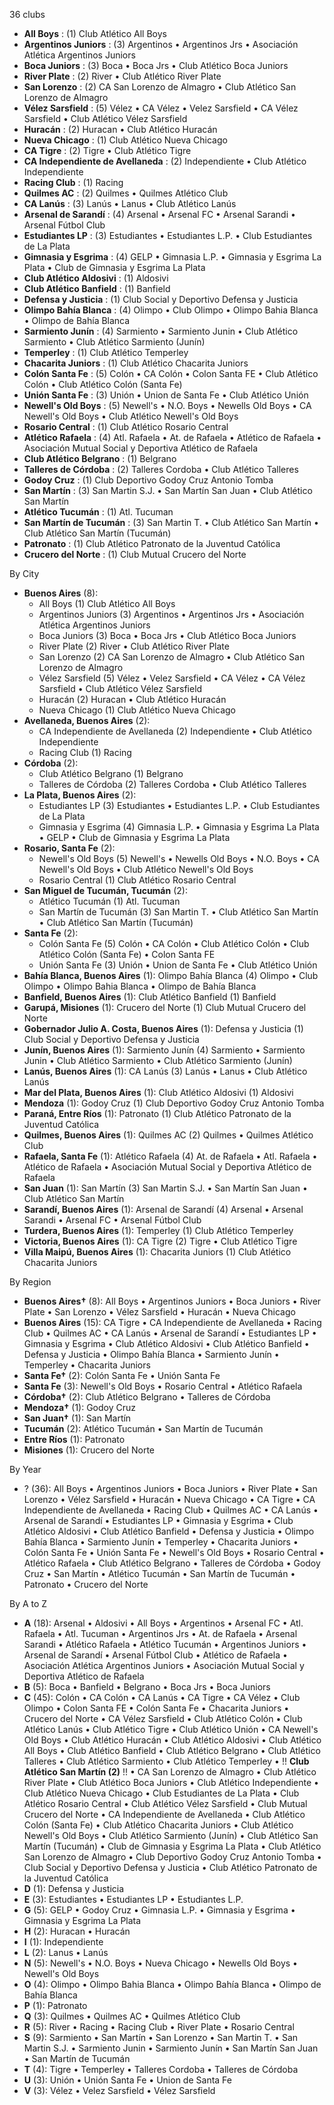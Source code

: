 36 clubs

- **All Boys** : (1) Club Atlético All Boys
- **Argentinos Juniors** : (3) Argentinos • Argentinos Jrs • Asociación Atlética Argentinos Juniors
- **Boca Juniors** : (3) Boca • Boca Jrs • Club Atlético Boca Juniors
- **River Plate** : (2) River • Club Atlético River Plate
- **San Lorenzo** : (2) CA San Lorenzo de Almagro • Club Atlético San Lorenzo de Almagro
- **Vélez Sarsfield** : (5) Vélez • CA Vélez • Velez Sarsfield • CA Vélez Sarsfield • Club Atlético Vélez Sarsfield
- **Huracán** : (2) Huracan • Club Atlético Huracán
- **Nueva Chicago** : (1) Club Atlético Nueva Chicago
- **CA Tigre** : (2) Tigre • Club Atlético Tigre
- **CA Independiente de Avellaneda** : (2) Independiente • Club Atlético Independiente
- **Racing Club** : (1) Racing
- **Quilmes AC** : (2) Quilmes • Quilmes Atlético Club
- **CA Lanús** : (3) Lanús • Lanus • Club Atlético Lanús
- **Arsenal de Sarandí** : (4) Arsenal • Arsenal FC • Arsenal Sarandi • Arsenal Fútbol Club
- **Estudiantes LP** : (3) Estudiantes • Estudiantes L.P. • Club Estudiantes de La Plata
- **Gimnasia y Esgrima** : (4) GELP • Gimnasia L.P. • Gimnasia y Esgrima La Plata • Club de Gimnasia y Esgrima La Plata
- **Club Atlético Aldosivi** : (1) Aldosivi
- **Club Atlético Banfield** : (1) Banfield
- **Defensa y Justicia** : (1) Club Social y Deportivo Defensa y Justicia
- **Olimpo Bahía Blanca** : (4) Olimpo • Club Olimpo • Olimpo Bahia Blanca • Olimpo de Bahía Blanca
- **Sarmiento Junín** : (4) Sarmiento • Sarmiento Junin • Club Atlético Sarmiento • Club Atlético Sarmiento (Junín)
- **Temperley** : (1) Club Atlético Temperley
- **Chacarita Juniors** : (1) Club Atlético Chacarita Juniors
- **Colón Santa Fe** : (5) Colón • CA Colón • Colon Santa FE • Club Atlético Colón • Club Atlético Colón (Santa Fe)
- **Unión Santa Fe** : (3) Unión • Union de Santa Fe • Club Atlético Unión
- **Newell's Old Boys** : (5) Newell's • N.O. Boys • Newells Old Boys • CA Newell's Old Boys • Club Atlético Newell's Old Boys
- **Rosario Central** : (1) Club Atlético Rosario Central
- **Atlético Rafaela** : (4) Atl. Rafaela • At. de Rafaela • Atlético de Rafaela • Asociación Mutual Social y Deportiva Atlético de Rafaela
- **Club Atlético Belgrano** : (1) Belgrano
- **Talleres de Córdoba** : (2) Talleres Cordoba • Club Atlético Talleres
- **Godoy Cruz** : (1) Club Deportivo Godoy Cruz Antonio Tomba
- **San Martín** : (3) San Martin S.J. • San Martín San Juan • Club Atlético San Martín
- **Atlético Tucumán** : (1) Atl. Tucuman
- **San Martín de Tucumán** : (3) San Martin T. • Club Atlético San Martín • Club Atlético San Martín (Tucumán)
- **Patronato** : (1) Club Atlético Patronato de la Juventud Católica
- **Crucero del Norte** : (1) Club Mutual Crucero del Norte




By City

- **Buenos Aires** (8): 
  - All Boys  (1) Club Atlético All Boys
  - Argentinos Juniors  (3) Argentinos • Argentinos Jrs • Asociación Atlética Argentinos Juniors
  - Boca Juniors  (3) Boca • Boca Jrs • Club Atlético Boca Juniors
  - River Plate  (2) River • Club Atlético River Plate
  - San Lorenzo  (2) CA San Lorenzo de Almagro • Club Atlético San Lorenzo de Almagro
  - Vélez Sarsfield  (5) Vélez • Velez Sarsfield • CA Vélez • CA Vélez Sarsfield • Club Atlético Vélez Sarsfield
  - Huracán  (2) Huracan • Club Atlético Huracán
  - Nueva Chicago  (1) Club Atlético Nueva Chicago
- **Avellaneda, Buenos Aires** (2): 
  - CA Independiente de Avellaneda  (2) Independiente • Club Atlético Independiente
  - Racing Club  (1) Racing
- **Córdoba** (2): 
  - Club Atlético Belgrano  (1) Belgrano
  - Talleres de Córdoba  (2) Talleres Cordoba • Club Atlético Talleres
- **La Plata, Buenos Aires** (2): 
  - Estudiantes LP  (3) Estudiantes • Estudiantes L.P. • Club Estudiantes de La Plata
  - Gimnasia y Esgrima  (4) Gimnasia L.P. • Gimnasia y Esgrima La Plata • GELP • Club de Gimnasia y Esgrima La Plata
- **Rosario, Santa Fe** (2): 
  - Newell's Old Boys  (5) Newell's • Newells Old Boys • N.O. Boys • CA Newell's Old Boys • Club Atlético Newell's Old Boys
  - Rosario Central  (1) Club Atlético Rosario Central
- **San Miguel de Tucumán, Tucumán** (2): 
  - Atlético Tucumán  (1) Atl. Tucuman
  - San Martín de Tucumán  (3) San Martin T. • Club Atlético San Martín • Club Atlético San Martín (Tucumán)
- **Santa Fe** (2): 
  - Colón Santa Fe  (5) Colón • CA Colón • Club Atlético Colón • Club Atlético Colón (Santa Fe) • Colon Santa FE
  - Unión Santa Fe  (3) Unión • Union de Santa Fe • Club Atlético Unión
- **Bahía Blanca, Buenos Aires** (1): Olimpo Bahía Blanca  (4) Olimpo • Club Olimpo • Olimpo Bahia Blanca • Olimpo de Bahía Blanca
- **Banfield, Buenos Aires** (1): Club Atlético Banfield  (1) Banfield
- **Garupá, Misiones** (1): Crucero del Norte  (1) Club Mutual Crucero del Norte
- **Gobernador Julio A. Costa, Buenos Aires** (1): Defensa y Justicia  (1) Club Social y Deportivo Defensa y Justicia
- **Junín, Buenos Aires** (1): Sarmiento Junín  (4) Sarmiento • Sarmiento Junin • Club Atlético Sarmiento • Club Atlético Sarmiento (Junín)
- **Lanús, Buenos Aires** (1): CA Lanús  (3) Lanús • Lanus • Club Atlético Lanús
- **Mar del Plata, Buenos Aires** (1): Club Atlético Aldosivi  (1) Aldosivi
- **Mendoza** (1): Godoy Cruz  (1) Club Deportivo Godoy Cruz Antonio Tomba
- **Paraná, Entre Ríos** (1): Patronato  (1) Club Atlético Patronato de la Juventud Católica
- **Quilmes, Buenos Aires** (1): Quilmes AC  (2) Quilmes • Quilmes Atlético Club
- **Rafaela, Santa Fe** (1): Atlético Rafaela  (4) At. de Rafaela • Atl. Rafaela • Atlético de Rafaela • Asociación Mutual Social y Deportiva Atlético de Rafaela
- **San Juan** (1): San Martín  (3) San Martin S.J. • San Martín San Juan • Club Atlético San Martín
- **Sarandí, Buenos Aires** (1): Arsenal de Sarandí  (4) Arsenal • Arsenal Sarandi • Arsenal FC • Arsenal Fútbol Club
- **Turdera, Buenos Aires** (1): Temperley  (1) Club Atlético Temperley
- **Victoria, Buenos Aires** (1): CA Tigre  (2) Tigre • Club Atlético Tigre
- **Villa Maipú, Buenos Aires** (1): Chacarita Juniors  (1) Club Atlético Chacarita Juniors




By Region

- **Buenos Aires†** (8):   All Boys • Argentinos Juniors • Boca Juniors • River Plate • San Lorenzo • Vélez Sarsfield • Huracán • Nueva Chicago
- **Buenos Aires** (15):   CA Tigre • CA Independiente de Avellaneda • Racing Club • Quilmes AC • CA Lanús • Arsenal de Sarandí • Estudiantes LP • Gimnasia y Esgrima • Club Atlético Aldosivi • Club Atlético Banfield • Defensa y Justicia • Olimpo Bahía Blanca • Sarmiento Junín • Temperley • Chacarita Juniors
- **Santa Fe†** (2):   Colón Santa Fe • Unión Santa Fe
- **Santa Fe** (3):   Newell's Old Boys • Rosario Central • Atlético Rafaela
- **Córdoba†** (2):   Club Atlético Belgrano • Talleres de Córdoba
- **Mendoza†** (1):   Godoy Cruz
- **San Juan†** (1):   San Martín
- **Tucumán** (2):   Atlético Tucumán • San Martín de Tucumán
- **Entre Ríos** (1):   Patronato
- **Misiones** (1):   Crucero del Norte




By Year

- ? (36):   All Boys • Argentinos Juniors • Boca Juniors • River Plate • San Lorenzo • Vélez Sarsfield • Huracán • Nueva Chicago • CA Tigre • CA Independiente de Avellaneda • Racing Club • Quilmes AC • CA Lanús • Arsenal de Sarandí • Estudiantes LP • Gimnasia y Esgrima • Club Atlético Aldosivi • Club Atlético Banfield • Defensa y Justicia • Olimpo Bahía Blanca • Sarmiento Junín • Temperley • Chacarita Juniors • Colón Santa Fe • Unión Santa Fe • Newell's Old Boys • Rosario Central • Atlético Rafaela • Club Atlético Belgrano • Talleres de Córdoba • Godoy Cruz • San Martín • Atlético Tucumán • San Martín de Tucumán • Patronato • Crucero del Norte






By A to Z

- **A** (18): Arsenal • Aldosivi • All Boys • Argentinos • Arsenal FC • Atl. Rafaela • Atl. Tucuman • Argentinos Jrs • At. de Rafaela • Arsenal Sarandi • Atlético Rafaela • Atlético Tucumán • Argentinos Juniors • Arsenal de Sarandí • Arsenal Fútbol Club • Atlético de Rafaela • Asociación Atlética Argentinos Juniors • Asociación Mutual Social y Deportiva Atlético de Rafaela
- **B** (5): Boca • Banfield • Belgrano • Boca Jrs • Boca Juniors
- **C** (45): Colón • CA Colón • CA Lanús • CA Tigre • CA Vélez • Club Olimpo • Colon Santa FE • Colón Santa Fe • Chacarita Juniors • Crucero del Norte • CA Vélez Sarsfield • Club Atlético Colón • Club Atlético Lanús • Club Atlético Tigre • Club Atlético Unión • CA Newell's Old Boys • Club Atlético Huracán • Club Atlético Aldosivi • Club Atlético All Boys • Club Atlético Banfield • Club Atlético Belgrano • Club Atlético Talleres • Club Atlético Sarmiento • Club Atlético Temperley • !! **Club Atlético San Martín (2)** !! • CA San Lorenzo de Almagro • Club Atlético River Plate • Club Atlético Boca Juniors • Club Atlético Independiente • Club Atlético Nueva Chicago • Club Estudiantes de La Plata • Club Atlético Rosario Central • Club Atlético Vélez Sarsfield • Club Mutual Crucero del Norte • CA Independiente de Avellaneda • Club Atlético Colón (Santa Fe) • Club Atlético Chacarita Juniors • Club Atlético Newell's Old Boys • Club Atlético Sarmiento (Junín) • Club Atlético San Martín (Tucumán) • Club de Gimnasia y Esgrima La Plata • Club Atlético San Lorenzo de Almagro • Club Deportivo Godoy Cruz Antonio Tomba • Club Social y Deportivo Defensa y Justicia • Club Atlético Patronato de la Juventud Católica
- **D** (1): Defensa y Justicia
- **E** (3): Estudiantes • Estudiantes LP • Estudiantes L.P.
- **G** (5): GELP • Godoy Cruz • Gimnasia L.P. • Gimnasia y Esgrima • Gimnasia y Esgrima La Plata
- **H** (2): Huracan • Huracán
- **I** (1): Independiente
- **L** (2): Lanus • Lanús
- **N** (5): Newell's • N.O. Boys • Nueva Chicago • Newells Old Boys • Newell's Old Boys
- **O** (4): Olimpo • Olimpo Bahia Blanca • Olimpo Bahía Blanca • Olimpo de Bahía Blanca
- **P** (1): Patronato
- **Q** (3): Quilmes • Quilmes AC • Quilmes Atlético Club
- **R** (5): River • Racing • Racing Club • River Plate • Rosario Central
- **S** (9): Sarmiento • San Martín • San Lorenzo • San Martin T. • San Martin S.J. • Sarmiento Junin • Sarmiento Junín • San Martín San Juan • San Martín de Tucumán
- **T** (4): Tigre • Temperley • Talleres Cordoba • Talleres de Córdoba
- **U** (3): Unión • Unión Santa Fe • Union de Santa Fe
- **V** (3): Vélez • Velez Sarsfield • Vélez Sarsfield




